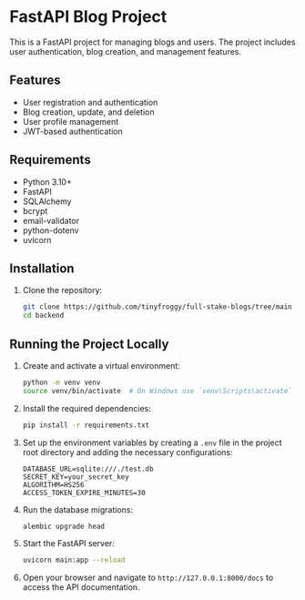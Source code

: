 # FastAPI Blog Project

This is a FastAPI project for managing blogs and users. The project includes user authentication, blog creation, and management features.

## Features

- User registration and authentication
- Blog creation, update, and deletion
- User profile management
- JWT-based authentication

## Requirements

- Python 3.10+
- FastAPI
- SQLAlchemy
- bcrypt
- email-validator
- python-dotenv
- uvicorn

## Installation

1. Clone the repository:
   ```sh
   git clone https://github.com/tinyfroggy/full-stake-blogs/tree/main
   cd backend
   ```

## Running the Project Locally

1. Create and activate a virtual environment:
   ```sh
   python -m venv venv
   source venv/bin/activate  # On Windows use `venv\Scripts\activate`
   ```

2. Install the required dependencies:
   ```sh
   pip install -r requirements.txt
   ```

3. Set up the environment variables by creating a `.env` file in the project root directory and adding the necessary configurations:
   ```env
   DATABASE_URL=sqlite:///./test.db
   SECRET_KEY=your_secret_key
   ALGORITHM=HS256
   ACCESS_TOKEN_EXPIRE_MINUTES=30
   ```

4. Run the database migrations:
   ```sh
   alembic upgrade head
   ```

5. Start the FastAPI server:
   ```sh
   uvicorn main:app --reload
   ```

6. Open your browser and navigate to `http://127.0.0.1:8000/docs` to access the API documentation.